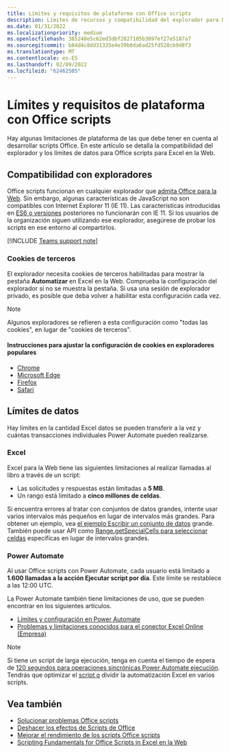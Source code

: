 ```yaml
---
title: Límites y requisitos de plataforma con Office scripts
description: Límites de recursos y compatibilidad del explorador para Office scripts cuando se usan con Excel en la Web.
ms.date: 01/31/2022
ms.localizationpriority: medium
ms.openlocfilehash: 385248e5c62ed3dbf2827105b3097ef27e5187a7
ms.sourcegitcommit: b84d4c8dd31335e4e39b0da6ad25fd528cb9d8f3
ms.translationtype: MT
ms.contentlocale: es-ES
ms.lasthandoff: 02/09/2022
ms.locfileid: "62462505"
---
```

# <a name="platform-limits-and-requirements-with-office-scripts"></a>Límites y requisitos de plataforma con Office scripts

Hay algunas limitaciones de plataforma de las que debe tener en cuenta al desarrollar scripts Office. En este artículo se detalla la compatibilidad del explorador y los límites de datos para Office scripts para Excel en la Web.

## <a name="browser-support"></a>Compatibilidad con exploradores

Office scripts funcionan en cualquier explorador que [admita Office para la Web](https://support.microsoft.com/office/ad1303e0-a318-47aa-b409-d3a5eb44e452). Sin embargo, algunas características de JavaScript no son compatibles con Internet Explorer 11 (IE 11). Las características introducidas en [ES6 o versiones](https://www.w3schools.com/Js/js_es6.asp) posteriores no funcionarán con IE 11. Si los usuarios de la organización siguen utilizando ese explorador, asegúrese de probar los scripts en ese entorno al compartirlos.

[!INCLUDE [Teams support note](../includes/teams-support-note.md)]

### <a name="third-party-cookies"></a>Cookies de terceros

El explorador necesita cookies de terceros habilitadas para mostrar la pestaña **Automatizar** en Excel en la Web. Comprueba la configuración del explorador si no se muestra la pestaña. Si usa una sesión de explorador privado, es posible que deba volver a habilitar esta configuración cada vez.

> [!NOTE]
> Algunos exploradores se refieren a esta configuración como "todas las cookies", en lugar de "cookies de terceros".

#### <a name="instructions-for-adjusting-cookie-settings-in-popular-browsers"></a>Instrucciones para ajustar la configuración de cookies en exploradores populares

- [Chrome](https://support.google.com/chrome/answer/95647)
- [Microsoft Edge](https://support.microsoft.com/microsoft-edge/597f04f2-c0ce-f08c-7c2b-541086362bd2)
- [Firefox](https://support.mozilla.org/kb/disable-third-party-cookies)
- [Safari](https://support.apple.com/guide/safari/manage-cookies-and-website-data-sfri11471/mac)

## <a name="data-limits"></a>Límites de datos

Hay límites en la cantidad Excel datos se pueden transferir a la vez y cuántas transacciones individuales Power Automate pueden realizarse.

### <a name="excel"></a>Excel

Excel para la Web tiene las siguientes limitaciones al realizar llamadas al libro a través de un script:

- Las solicitudes y respuestas están limitadas a **5 MB**.
- Un rango está limitado a **cinco millones de celdas**.

Si encuentra errores al tratar con conjuntos de datos grandes, intente usar varios intervalos más pequeños en lugar de intervalos más grandes. Para obtener un ejemplo, vea [el ejemplo Escribir un conjunto de datos](../resources/samples/write-large-dataset.md) grande. También puede usar API como [Range.getSpecialCells para seleccionar celdas](/javascript/api/office-scripts/excelscript/excelscript.range#excelscript-excelscript-range-getspecialcells-member(1)) específicas en lugar de intervalos grandes.

### <a name="power-automate"></a>Power Automate

Al usar Office scripts con Power Automate, cada usuario está limitado a **1.600 llamadas a la acción Ejecutar script por día**. Este límite se restablece a las 12:00 UTC.

La Power Automate también tiene limitaciones de uso, que se pueden encontrar en los siguientes artículos.

- [Límites y configuración en Power Automate](/power-automate/limits-and-config)
- [Problemas y limitaciones conocidos para el conector Excel Online (Empresa)](/connectors/excelonlinebusiness/#known-issues-and-limitations)

> [!NOTE]
> Si tiene un script de larga ejecución, tenga en cuenta el tiempo de espera de [120 segundos para operaciones sincrónicas Power Automate ejecución](/power-automate/limits-and-config#timeout). Tendrás que optimizar el [script o](../develop/web-client-performance.md) dividir la automatización Excel en varios scripts.

## <a name="see-also"></a>Vea también

- [Solucionar problemas Office scripts](troubleshooting.md)
- [Deshacer los efectos de Scripts de Office](undo.md)
- [Mejorar el rendimiento de los scripts Office scripts](../develop/web-client-performance.md)
- [Scripting Fundamentals for Office Scripts in Excel en la Web](../develop/scripting-fundamentals.md)
